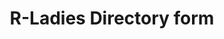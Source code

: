 ---
type: redirect
redirect: https://airtable.com/shrFQJgAH5AQ0zH3f
title: "R-Ladies Directory form"
slug: /form/directory-update
alias:
    - /directory/update/
    - /directory-update/
    - /directory-update.html
---